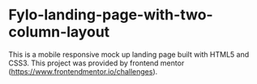 # Fylo-landing-page-with-two-column-layout

This is a mobile responsive mock up landing page built with HTML5 and CSS3. This project was provided by frontend mentor (https://www.frontendmentor.io/challenges).
